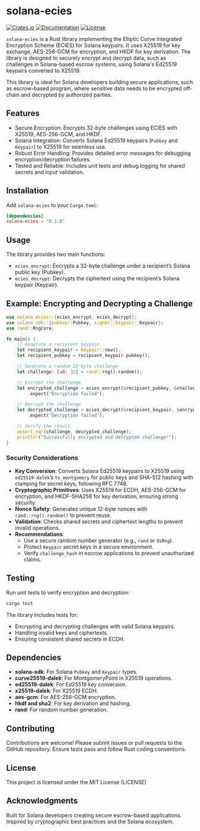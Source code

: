 # solana-ecies

[![Crates.io](https://img.shields.io/crates/v/solana-ecies.svg)](https://crates.io/crates/solana-ecies)
[![Documentation](https://docs.rs/solana-ecies/badge.svg)](https://docs.rs/solana-ecies)
[![License](https://img.shields.io/crates/l/solana-ecies.svg)](LICENSE)

`solana-ecies` is a Rust library implementing the Elliptic Curve Integrated Encryption Scheme (ECIES) for Solana keypairs. It uses X25519 for key exchange, AES-256-GCM for encryption, and HKDF for key derivation. The library is designed to securely encrypt and decrypt data, such as challenges in Solana-based escrow systems, using Solana's Ed25519 keypairs converted to X25519.

This library is ideal for Solana developers building secure applications, such as escrow-based program, where sensitive data needs to be encrypted off-chain and decrypted by authorized parties.

## Features

- Secure Encryption: Encrypts 32-byte challenges using ECIES with X25519, AES-256-GCM, and HKDF.
- Solana Integration: Converts Solana Ed25519 keypairs (`Pubkey` and `Keypair`) to X25519 for seamless use.
- Robust Error Handling: Provides detailed error messages for debugging encryption/decryption failures.
- Tested and Reliable: Includes unit tests and debug logging for shared secrets and input validation.

## Installation

Add `solana-ecies` to your `Cargo.toml`:

```toml
[dependencies]
solana-ecies = "0.1.0"
```

## Usage

The library provides two main functions:

- `ecies_encrypt`: Encrypts a 32-byte challenge under a recipient’s Solana public key (Pubkey).
- `ecies_decrypt`: Decrypts the ciphertext using the recipient’s Solana keypair (Keypair).

## Example: Encrypting and Decrypting a Challenge

```rust
use solana_ecies::{ecies_encrypt, ecies_decrypt};
use solana_sdk::{pubkey::Pubkey, signer::keypair::Keypair};
use rand::RngCore;

fn main() {
    // Generate a recipient keypair
    let recipient_keypair = Keypair::new();
    let recipient_pubkey = recipient_keypair.pubkey();

    // Generate a random 32-byte challenge
    let challenge: [u8; 32] = rand::rng().random();

    // Encrypt the challenge
    let encrypted_challenge = ecies_encrypt(&recipient_pubkey, &challenge)
        .expect("Encryption failed");

    // Decrypt the challenge
    let decrypted_challenge = ecies_decrypt(&recipient_keypair, &encrypted_challenge)
        .expect("Decryption failed");

    // Verify the result
    assert_eq!(challenge, decrypted_challenge);
    println!("Successfully encrypted and decrypted challenge!");
}
```

### Security Considerations

- **Key Conversion**: Converts Solana Ed25519 keypairs to X25519 using `ed25519-dalek`’s `to_montgomery` for public keys and SHA-512 hashing with clamping for secret keys, following RFC 7748.
- **Cryptographic Primitives**: Uses X25519 for ECDH, AES-256-GCM for encryption, and HKDF-SHA256 for key derivation, ensuring strong security.
- **Nonce Safety**: Generates unique 12-byte nonces with `rand::rng().random()` to prevent reuse.
- **Validation**: Checks shared secrets and ciphertext lengths to prevent invalid operations.
- **Recommendations**:
  - Use a secure random number generator (e.g., `rand` or `OsRng`).
  - Protect `Keypair` secret keys in a secure environment.
  - Verify `challenge_hash` in escrow applications to prevent unauthorized claims.

## Testing

Run unit tests to verify encryption and decryption:

```bash
cargo test
```

The library includes tests for:

- Encrypting and decrypting challenges with valid Solana keypairs.
- Handling invalid keys and ciphertexts.
- Ensuring consistent shared secrets in ECDH.

## Dependencies

- **solana-sdk**: For Solana `Pubkey` and `Keypair` types.
- **curve25519-dalek**: For MontgomeryPoint in X25519 operations.
- **ed25519-dalek**: For Ed25519 key conversion.
- **x25519-dalek**: For X25519 ECDH.
- **aes-gcm**: For AES-256-GCM encryption.
- **hkdf and sha2**: For key derivation and hashing.
- **rand**: For random number generation.

## Contributing

Contributions are welcome! Please submit issues or pull requests to the GitHub repository. Ensure tests pass and follow Rust coding conventions.

## License

This project is licensed under the MIT License (LICENSE)

## Acknowledgments

Built for Solana developers creating secure escrow-based applications. Inspired by cryptographic best practices and the Solana ecosystem.
